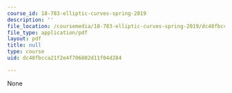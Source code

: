```yaml
---
course_id: 18-783-elliptic-curves-spring-2019
description: ''
file_location: /coursemedia/18-783-elliptic-curves-spring-2019/dc48fbcca21f2e4f706802d11f04d284_MIT18_783S19_lec2.pdf
file_type: application/pdf
layout: pdf
title: null
type: course
uid: dc48fbcca21f2e4f706802d11f04d284

---
```

None